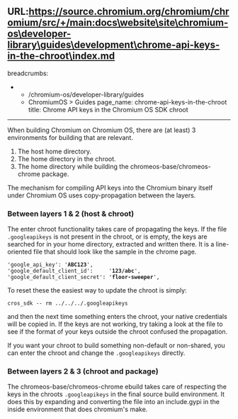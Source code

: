 URL:https://source.chromium.org/chromium/chromium/src/+/main:docs\website\site\chromium-os\developer-library\guides\development\chrome-api-keys-in-the-chroot\index.md
---
breadcrumbs:
- - /chromium-os/developer-library/guides
  - ChromiumOS > Guides
page_name: chrome-api-keys-in-the-chroot
title: Chrome API keys in the Chromium OS SDK chroot
---

When building Chromium on Chromium OS, there are (at least) 3 environments for
building that are relevant.

1.  The host home directory.
2.  The home directory in the chroot.
3.  The home directory while building the chromeos-base/chromeos-chrome
            package.

The mechanism for compiling API keys into the Chromium binary itself under
Chromium OS uses copy-propagation between the layers.

### Between layers 1 & 2 (host & chroot)

The enter chroot functionality takes care of propagating the keys. If the file
`.googleapikeys` is not present in the chroot, or is empty, the keys are
searched for in your home directory, extracted and written there. It is a
line-oriented file that should look like the sample in the chrome page.

<pre><code>'google_api_key': '<b>ABC123</b>',
'google_default_client_id':     '<b>123/abc</b>',
'google_default_client_secret': '<b>floor-sweeper</b>',
</code></pre>

To reset these the easiest way to update the chroot is simply:

```none
cros_sdk -- rm ../../../.googleapikeys
```

and then the next time something enters the chroot, your native credentials will
be copied in. If the keys are not working, try taking a look at the file to see
if the format of your keys outside the chroot confused the propagation.

If you want your chroot to build something non-default or non-shared, you can
enter the chroot and change the `.googleapikeys` directly.

### Between layers 2 & 3 (chroot and package)

The chromeos-base/chromeos-chrome ebuild takes care of respecting the keys in
the chroots `.googleapikeys` in the final source build environment. It does this
by expanding and converting the file into an include.gypi in the inside
environment that does chromium's make.
